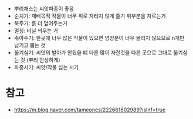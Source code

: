 - 뿌리채소는 씨앗파종이 좋음
- 순치기: 재배목적 작물이 너무 위로 자라지 않게 줄기 위부분을 자르는거
- 북주기: 흙 더 덮어주는거
- 멀칭: 비닐 씌우는 거
- 솎아주기: 한곳에 너무 많은 작물이 있으면 영양분이 너무 몰리지 않으므로 n개만 남기고 뽑는 것
- 옮겨심기: 씨앗의 발아가 안됬을 떄 다른 많이 자란것을 다른 곳으로 그대로 옮겨심는 것 (뿌리 안상하게) 
- 파종시기: 씨앗/작물 심는 시기

# 참고
- https://m.blog.naver.com/tameones/222661602989?isInf=true
